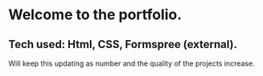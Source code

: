 # Welcome to the portfolio. 

## Tech used: Html, CSS, Formspree (external).

Will keep this updating as number and the quality of the projects increase.  
